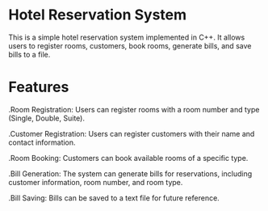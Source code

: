 # Hotel Reservation System
This is a simple hotel reservation system implemented in C++. It allows users to register rooms, customers, book rooms, generate bills, and save bills to a file.

# Features
.Room Registration: Users can register rooms with a room number and type (Single, Double, Suite).


.Customer Registration: Users can register customers with their name and contact information.


.Room Booking: Customers can book available rooms of a specific type.


.Bill Generation: The system can generate bills for reservations, including customer information, room number, and room type.


.Bill Saving: Bills can be saved to a text file for future reference.
